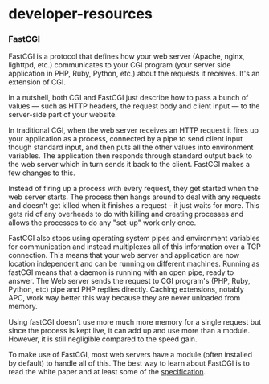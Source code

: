 # developer-resources

### FastCGI
FastCGI is a protocol that defines how your web server (Apache, nginx, lighttpd, etc.) communicates to your CGI program (your server side application in PHP, Ruby, Python, etc.) about the requests it receives. It's an extension of CGI.

In a nutshell, both CGI and FastCGI just describe how to pass a bunch of values — such as HTTP headers, the request body and client input — to the server-side part of your website.

In traditional CGI, when the web server receives an HTTP request it fires up your application as a process, connected by a pipe to send client input though standard input, and then puts all the other values into environment variables. The application then responds through standard output back to the web server which in turn sends it back to the client. FastCGI makes a few changes to this.

Instead of firing up a process with every request, they get started when the web server starts. The process then hangs around to deal with any requests and doesn't get killed when it finishes a request - it just waits for more. This gets rid of any overheads to do with killing and creating processes and allows the processes to do any "set-up" work only once.

FastCGI also stops using operating system pipes and environment variables for communication and instead multiplexes all of this information over a TCP connection. This means that your web server and application are now location independent and can be running on different machines.
Running as fastCGI means that a daemon is running with an open pipe, ready to answer. The Web server sends the request to CGI program's (PHP, Ruby, Python, etc) pipe and PHP replies directly. Caching extensions, notably APC, work way better this way because they are never unloaded from memory.

Using fastCGI doesn’t use more much more memory for a single request but since the process is kept live, it can add up and use more than a module. However, it is still negligible compared to the speed gain.

To make use of FastCGI, most web servers have a module (often installed by default) to handle all of this.
The best way to learn about FastCGI is to read the white paper and at least some of the [specification](https://fastcgi-archives.github.io/).
